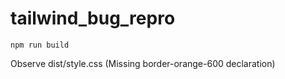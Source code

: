 # tailwind_bug_repro

`npm run build`

Observe dist/style.css  (Missing border-orange-600 declaration)
